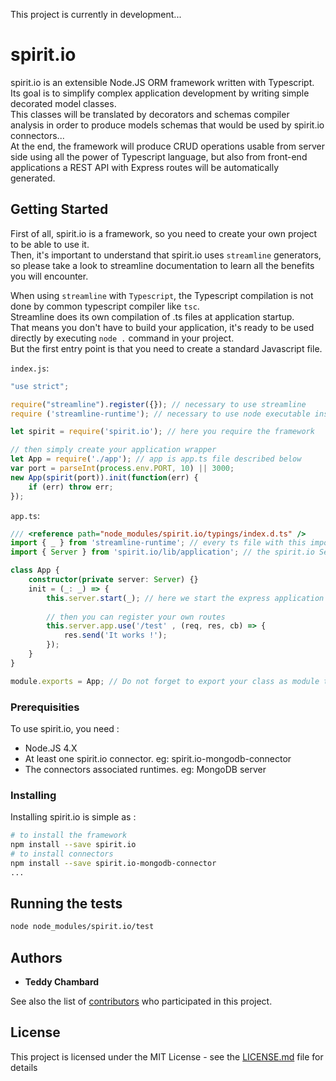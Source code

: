 This project is currently in development...

# spirit.io

spirit.io is an extensible Node.JS ORM framework written with Typescript.  
Its goal is to simplify complex application development by writing simple decorated model classes.  
This classes will be translated by decorators and schemas compiler analysis in order to produce models schemas that would be used by spirit.io connectors...  
At the end, the framework will produce CRUD operations usable from server side using all the power of Typescript language, but also from front-end applications a REST API with Express routes will be automatically generated.  


## Getting Started

First of all, spirit.io is a framework, so you need to create your own project to be able to use it.  
Then, it's important to understand that spirit.io uses `streamline` generators, so please take a look to streamline documentation to learn all the benefits you will encounter.  

When using `streamline` with `Typescript`, the Typescript compilation is not done by common typescript compiler like `tsc`.  
Streamline does its own compilation of .ts files at application startup.  
That means you don't have to build your application, it's ready to be used directly by executing `node .` command in your project.  
But the first entry point is that you need to create a standard Javascript file.  

`index.js`:  

```js
"use strict";

require("streamline").register({}); // necessary to use streamline
require ('streamline-runtime'); // necessary to use node executable instead of _node, and also .js extension files instead of ._js

let spirit = require('spirit.io'); // here you require the framework

// then simply create your application wrapper
let App = require('./app'); // app is app.ts file described below
var port = parseInt(process.env.PORT, 10) || 3000;
new App(spirit(port)).init(function(err) {
    if (err) throw err;
});
```

`app.ts`:  

```ts
/// <reference path="node_modules/spirit.io/typings/index.d.ts" />
import { _ } from 'streamline-runtime'; // every ts file with this import will be handled by streamline generator
import { Server } from 'spirit.io/lib/application'; // the spirit.io Server class need to be in your constructor arguments

class App {
    constructor(private server: Server) {}
    init = (_: _) => {
        this.server.start(_); // here we start the express application server
        
        // then you can register your own routes
        this.server.app.use('/test' , (req, res, cb) => {
            res.send('It works !');
        });
    }
}

module.exports = App; // Do not forget to export your class as module to let him being visible from index.js file
```


### Prerequisities

To use spirit.io, you need :
* Node.JS 4.X
* At least one spirit.io connector. eg: spirit.io-mongodb-connector
* The connectors associated runtimes. eg: MongoDB server

### Installing

Installing spirit.io is simple as :  

```sh
# to install the framework
npm install --save spirit.io
# to install connectors
npm install --save spirit.io-mongodb-connector
...
```

## Running the tests

```sh
node node_modules/spirit.io/test
```

## Authors

* **Teddy Chambard** 

See also the list of [contributors](https://github.com/your/project/contributors) who participated in this project.

## License

This project is licensed under the MIT License - see the [LICENSE.md](LICENSE.md) file for details
